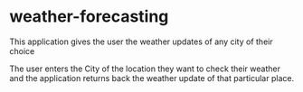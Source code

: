 # weather-forecasting
This application gives the user the weather updates of any city of their choice

The user enters the City of the location they want to check their weather and the application returns back the weather update of that particular place.
